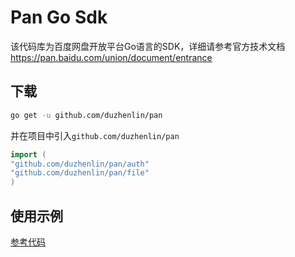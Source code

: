 # Pan Go Sdk

该代码库为百度网盘开放平台Go语言的SDK，详细请参考官方技术文档<https://pan.baidu.com/union/document/entrance>

## 下载

```bash
go get -u github.com/duzhenlin/pan
```

并在项目中引入`github.com/duzhenlin/pan`

```go
import (
"github.com/duzhenlin/pan/auth"
"github.com/duzhenlin/pan/file"
)
```

## 使用示例

[参考代码](https://github.com/duzhenlin/pan/tree/main/examples)
